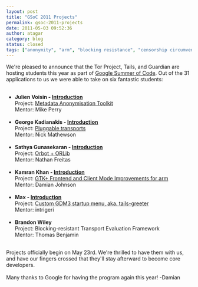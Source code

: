```yaml
---
layout: post
title: "GSoC 2011 Projects"
permalink: gsoc-2011-projects
date: 2011-05-03 09:52:36
author: atagar
category: blog
status: closed
tags: ["anonymity", "arm", "blocking resistance", "censorship circumvention", "Google Summer of Code", "gsoc", "projects", "students"]
---
```


We're pleased to announce that the Tor Project, Tails, and Guardian are hosting students this year as part of [Google Summer of Code](http://www.google-melange.com/gsoc/homepage/google/gsoc2011). Out of the 31 applications to us we were able to take on six fantastic students:  
  

-   **Julien Voisin - [Introduction](http://archives.seul.org/or/talk/Apr-2011/msg00284.html)**  
     Project: [Metadata Anonymisation Toolkit](http://mat-tor.blogspot.com/)  
     Mentor: Mike Perry  
      
-   **George Kadianakis - [Introduction](http://archives.seul.org/or/talk/Apr-2011/msg00288.html)**  
     Project: [Pluggable transports](https://gitorious.org/obfsproxy/pages/Home)  
     Mentor: Nick Mathewson  
      
-   **Sathya Gunasekaran - [Introduction](http://archives.seul.org/or/talk/Apr-2011/msg00294.html)**  
     Project: [Orbot + ORLib](http://gsathya.in/blog/)  
     Mentor: Nathan Freitas  
      
-   **Kamran Khan - [Introduction](http://archives.seul.org/or/talk/Apr-2011/msg00305.html)**  
     Project: [GTK+ Frontend and Client Mode Improvements for arm](http://code.inspirated.com/gsoc/)  
     Mentor: Damian Johnson  
      
-   **Max - [Introduction](https://boum.org/pipermail/tails-dev/2011-April/000285.html)**  
     Project: [Custom GDM3 startup menu, aka. tails-greeter](https://tails.boum.org/todo/TailsGreeter/)  
     Mentor: intrigeri  
      
-   **Brandon Wiley**  
     Project: Blocking-resistant Transport Evaluation Framework  
     Mentor: Thomas Benjamin  
      

Projects officially begin on May 23rd. We're thrilled to have them with us, and have our fingers crossed that they'll stay afterward to become core developers.  
    
 Many thanks to Google for having the program again this year! -Damian
